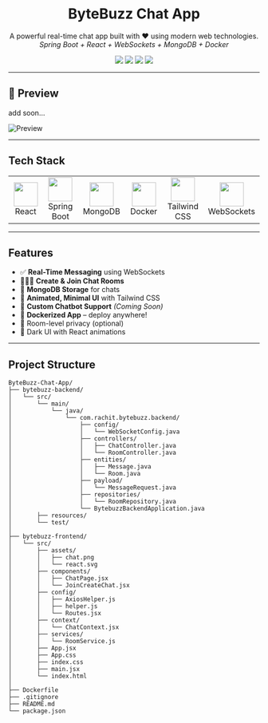 <h1 align="center"> ByteBuzz Chat App</h1>
<p align="center">
  A powerful real-time chat app built with ❤️ using modern web technologies.
  <br/>
  <i>Spring Boot + React + WebSockets + MongoDB + Docker</i>
</p>

<p align="center">
  <img src="https://img.shields.io/badge/Status-Active-brightgreen?style=for-the-badge" />
  <img src="https://img.shields.io/badge/Version-1.0.0-blueviolet?style=for-the-badge" />
  <img src="https://github.com/rachitsharma300/bytebuzz-chat-app/blob/main/LICENSE?style=for-the-badge" />
  <img src="https://img.shields.io/badge/PRs-Welcome-orange?style=for-the-badge" />
</p>

---

## 📸 Preview
add soon...


![Preview](assets/demo.gif)

---

##  Tech Stack

<table align="center">
  <tr>
    <td align="center" width="130">
      <img src="https://img.icons8.com/color/96/000000/react-native.png" width="48"/><br/>React
    </td>
    <td align="center" width="130">
      <img src="https://img.icons8.com/color/96/000000/spring-logo.png" width="48"/><br/>Spring Boot
    </td>
    <td align="center" width="130">
      <img src="https://img.icons8.com/external-tal-revivo-color-tal-revivo/96/external-mongodb-a-cross-platform-document-oriented-database-program-logo-color-tal-revivo.png" width="48"/><br/>MongoDB
    </td>
    <td align="center" width="130">
      <img src="https://img.icons8.com/color/96/000000/docker.png" width="48"/><br/>Docker
    </td>
    <td align="center" width="130">
      <img src="https://img.icons8.com/color/96/tailwind_css.png" width="48"/><br/>Tailwind CSS
    </td>
    <td align="center" width="130">
      <img src="https://www.vectorlogo.zone/logos/websocket/websocket-icon.svg" width="48"/><br/>WebSockets
    </td>
  </tr>
</table>

---
##  Features

- ✅ **Real-Time Messaging** using WebSockets
- 🧑‍🤝‍🧑 **Create & Join Chat Rooms**
- 💾 **MongoDB Storage** for chats
- 🎨 **Animated, Minimal UI** with Tailwind CSS
- 🧠 **Custom Chatbot Support** *(Coming Soon)*
- 🐳 **Dockerized App** – deploy anywhere!
- 🔐 Room-level privacy (optional)
- 🌙 Dark UI with React animations

---

## Project Structure
```
ByteBuzz-Chat-App/
├── bytebuzz-backend/
│   └── src/
│       └── main/
│           └── java/
│               └── com.rachit.bytebuzz.backend/
│                   ├── config/
│                   │   └── WebSocketConfig.java
│                   ├── controllers/
│                   │   ├── ChatController.java
│                   │   └── RoomController.java
│                   ├── entities/
│                   │   ├── Message.java
│                   │   └── Room.java
│                   ├── payload/
│                   │   └── MessageRequest.java
│                   ├── repositories/
│                   │   └── RoomRepository.java
│                   └── BytebuzzBackendApplication.java
│       ├── resources/
│       └── test/
│
├── bytebuzz-frontend/
│   └── src/
│       ├── assets/
│       │   ├── chat.png
│       │   └── react.svg
│       ├── components/
│       │   ├── ChatPage.jsx
│       │   └── JoinCreateChat.jsx
│       ├── config/
│       │   ├── AxiosHelper.js
│       │   ├── helper.js
│       │   └── Routes.jsx
│       ├── context/
│       │   └── ChatContext.jsx
│       ├── services/
│       │   └── RoomService.js
│       ├── App.jsx
│       ├── App.css
│       ├── index.css
│       ├── main.jsx
│       └── index.html
│
├── Dockerfile
├── .gitignore
├── README.md
└── package.json
```
